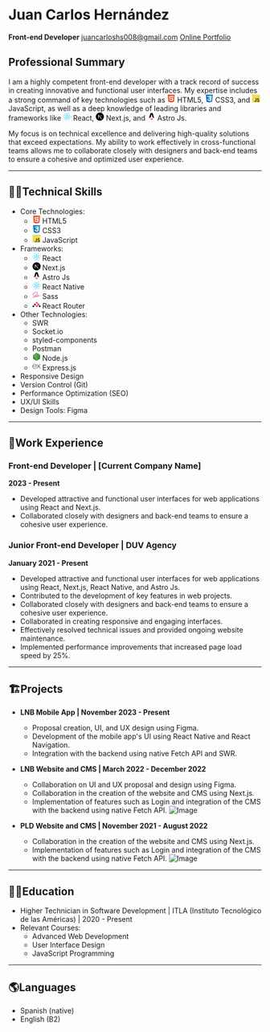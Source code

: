 
# Juan Carlos Hernández
**Front-end Developer**
juancarloshs008@gmail.com
[Online Portfolio](https://juancarlos008.github.io/Portafolio/)

## Professional Summary
I am a highly competent front-end developer with a track record of success in creating innovative and functional user interfaces. My expertise includes a strong command of key technologies such as <img src="https://raw.githubusercontent.com/devicons/devicon/master/icons/html5/html5-original.svg" width="16" height="16" /> HTML5, <img src="https://raw.githubusercontent.com/devicons/devicon/master/icons/css3/css3-original.svg" width="16" height="16" /> CSS3, and <img src="https://raw.githubusercontent.com/devicons/devicon/master/icons/javascript/javascript-original.svg" width="16" height="16" /> JavaScript, as well as a deep knowledge of leading libraries and frameworks like <img src="https://raw.githubusercontent.com/devicons/devicon/master/icons/react/react-original.svg" width="16" height="16" /> React, <img src="https://raw.githubusercontent.com/devicons/devicon/master/icons/nextjs/nextjs-original.svg" width="16" height="16" /> Next.js, and <img src="https://raw.githubusercontent.com/devicons/devicon/master/icons/astro/astro-original.svg" width="16" height="16" /> Astro Js.

My focus is on technical excellence and delivering high-quality solutions that exceed expectations. My ability to work effectively in cross-functional teams allows me to collaborate closely with designers and back-end teams to ensure a cohesive and optimized user experience.

---

## 👨‍💻Technical Skills
- Core Technologies: 
  - <img src="https://raw.githubusercontent.com/devicons/devicon/master/icons/html5/html5-original.svg" width="16" height="16" /> HTML5
  - <img src="https://raw.githubusercontent.com/devicons/devicon/master/icons/css3/css3-original.svg" width="16" height="16" /> CSS3
  - <img src="https://raw.githubusercontent.com/devicons/devicon/master/icons/javascript/javascript-original.svg" width="16" height="16" /> JavaScript
- Frameworks: 
  - <img src="https://raw.githubusercontent.com/devicons/devicon/master/icons/react/react-original.svg" width="16" height="16" /> React
  - <img src="https://raw.githubusercontent.com/devicons/devicon/master/icons/nextjs/nextjs-original.svg" width="16" height="16" /> Next.js
  - <img src="https://raw.githubusercontent.com/devicons/devicon/master/icons/astro/astro-original.svg" width="16" height="16" /> Astro Js
  - <img src="https://raw.githubusercontent.com/devicons/devicon/master/icons/react/react-original.svg" width="16" height="16" /> React Native
  - <img src="https://raw.githubusercontent.com/devicons/devicon/master/icons/sass/sass-original.svg" width="16" height="16" /> Sass
  - <img src="https://raw.githubusercontent.com/devicons/devicon/master/icons/reactrouter/reactrouter-original.svg" width="16" height="16" /> React Router
- Other Technologies: 
  - SWR
  - Socket.io
  - styled-components
  - Postman
  - <img src="https://raw.githubusercontent.com/devicons/devicon/master/icons/nodejs/nodejs-original.svg" width="16" height="16" /> Node.js
  - <img src="https://raw.githubusercontent.com/devicons/devicon/master/icons/express/express-original.svg" width="16" height="16" /> Express.js
- Responsive Design
- Version Control (Git)
- Performance Optimization (SEO)
- UX/UI Skills
- Design Tools: Figma

---

## 🏢Work Experience

### Front-end Developer | [Current Company Name]
**2023 - Present**
- Developed attractive and functional user interfaces for web applications using React and Next.js.
- Collaborated closely with designers and back-end teams to ensure a cohesive user experience.

### Junior Front-end Developer | DUV Agency
**January 2021 - Present**
- Developed attractive and functional user interfaces for web applications using React, Next.js, React Native, and Astro Js.
- Contributed to the development of key features in web projects.
- Collaborated closely with designers and back-end teams to ensure a cohesive user experience.
- Collaborated in creating responsive and engaging interfaces.
- Effectively resolved technical issues and provided ongoing website maintenance.
- Implemented performance improvements that increased page load speed by 25%.

---

## 🏗️Projects
- **LNB Mobile App | November 2023 - Present**
   - Proposal creation, UI, and UX design using Figma.
   - Development of the mobile app's UI using React Native and React Navigation.
   - Integration with the backend using native Fetch API and SWR.

- **LNB Website and CMS | March 2022 - December 2022**
   - Collaboration on UI and UX proposal and design using Figma.
   - Collaboration in the creation of the website and CMS using Next.js.
   - Implementation of features such as Login and integration of the CMS with the backend using native Fetch API.
   ![Image](https://juancarlos008.github.io/Portafolio/assets/images/projects/project_2.png)

- **PLD Website and CMS | November 2021 - August 2022**
   - Collaboration in the creation of the website and CMS using Next.js.
   - Implementation of features such as Login and integration of the CMS with the backend using native Fetch API.
   ![Image](https://juancarlos008.github.io/Portafolio/assets/images/projects/project_7.png)

---

## 👨‍🎓Education
- Higher Technician in Software Development | ITLA (Instituto Tecnológico de las Américas) | 2020 - Present
- Relevant Courses:
  - Advanced Web Development
  - User Interface Design
  - JavaScript Programming

---

## 🌎Languages
- Spanish (native)
- English (B2)
